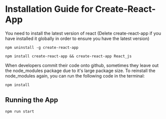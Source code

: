 # Installation Guide for Create-React-App

You need to install the latest version of react (Delete create-react-app if you have installed it globally in order to ensure you have the latest version)

```
npm uninstall -g create-react-app

npm install create-react-app && create-react-app React_js
```

When developers commit their code onto github, sometimes they leave out the node_modules package due to it's large package size. To reinstall the node_modules again, you can run the following code in the terminal:

```
npm install
```

## Running the App

```
npm run start
```
